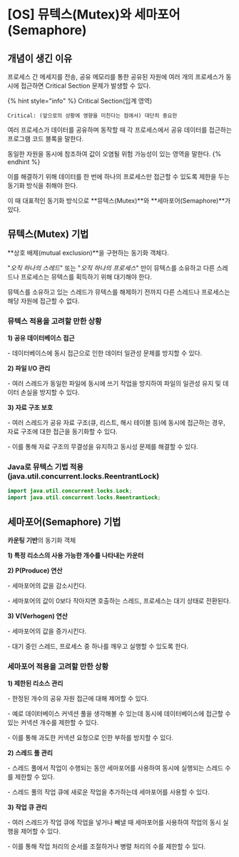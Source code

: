 # \[OS] 뮤텍스(Mutex)와 세마포어(Semaphore)

## 개념이 생긴 이유 <a href="#concept" id="concept"></a>

프로세스 간 메세지를 전송, 공유 메모리를 통한 공유된 자원에 여러 개의 프로세스가 동시에 접근하면 Critical Section 문제가 발생할 수 있다.

{% hint style="info" %}
Critical Section(임계 영역)

`Critical: (앞으로의 상황에 영향을 미친다는 점에서) 대단히 중요한`

여러 프로세스가 데이터를 공유하며 동작할 때 각 프로세스에서 공유 데이터를 접근하는 프로그램 코드 블록을 말한다.

동일한 자원을 동시에 참조하여 값이 오염될 위험 가능성이 있는 영역을 말한다.
{% endhint %}

이를 해결하기 위해 데이터를 한 번에 하나의 프로세스만 접근할 수 있도록 제한을 두는 동기화 방식을 취해야 한다.

이 때 대표적인 동기화 방식으로 **뮤텍스(Mutex)**와 **세마포어(Semaphore)**가 있다.



## 뮤텍스(Mutex) 기법

**상호 배제(mutual exclusion)**을 구현하는 동기화 객체다.

"_오직 하나의 스레드_" 또는 "_오직 하나의 프로세스_" 만이 뮤텍스를 소유하고 다른 스레드나 프로세스는 뮤텍스를 획득하기 위해 대기해야 한다.

뮤텍스를 소유하고 있는 스레드가 뮤텍스를 해제하기 전까지 다른 스레드나 프로세스는 해당 자원에 접근할 수 없다.



### 뮤텍스 적용을 고려할 만한 상황 <a href="#mutex-usecase" id="mutex-usecase"></a>

**1) 공유 데이터베이스 접근**

&#x20;    \- 데이터베이스에 동시 접근으로 인한 데이터 일관성 문제를 방지할 수 있다.

**2) 파일 I/O 관리**

&#x20;    \- 여러 스레드가 동일한 파일에 동시에 쓰기 작업을 방지하여 파일의 일관성 유지 및 데이터 손실을 방지할 수 있다.

**3) 자료 구조 보호**

&#x20;    \- 여러 스레드가 공유 자료 구조(큐, 리스트, 해시 테이블 등)에 동시에 접근하는 경우, 자료 구조에 대한 접근을 동기화할 수 있다.

&#x20;    \- 이를 통해 자료 구조의 무결성을 유지하고 동시성 문제를 해결할 수 있다.



### Java로 뮤텍스 기법 적용 (java.util.concurrent.locks.ReentrantLock) <a href="#mutex-reentrantlock" id="mutex-reentrantlock"></a>

```java
import java.util.concurrent.locks.Lock;
import java.util.concurrent.locks.ReentrantLock;
```



## 세마포어(Semaphore) 기법

**카운팅 기반**의 동기화 객체

**1) 특정 리소스의 사용 가능한 개수를 나타내는 카운터**

**2) P(Produce) 연산**

&#x20;    \- 세마포어의 값을 감소시킨다.

&#x20;    \- 세마포어의 값이 0보다 작아지면 호출하는 스레드, 프로세스는 대기 상태로 전환된다.

**3) V(Verhogen) 연산**

&#x20;    \- 세마포어의 값을 증가시킨다.

&#x20;    \- 대기 중인 스레드, 프로세스 중 하나를 깨우고 실행할 수 있도록 한다.



### 세마포어 적용을 고려할 만한 상황 <a href="#semaphore-usecase" id="semaphore-usecase"></a>

**1) 제한된 리소스 관리**

&#x20;    \- 한정된 개수의 공유 자원 접근에 대해 제어할 수 있다.

&#x20;    \- 예로 데이터베이스 커넥션 풀을 생각해볼 수 있는데 동시에 데이터베이스에 접근할 수 있는 커넥션 개수를 제한할 수 있다.

&#x20;    \- 이를 통해 과도한 커넥션 요청으로 인한 부하를 방지할 수 있다.

**2) 스레드 풀 관리**

&#x20;    \- 스레드 풀에서 작업이 수행되는 동안 세마포어를 사용하여 동시에 실행되는 스레드 수를 제한할 수 있다.

&#x20;    \- 스레드 풀의 작업 큐에 새로운 작업을 추가하는데 세마포어를 사용할 수 있다.

**3) 작업 큐 관리**

&#x20;    \- 여러 스레드가 작업 큐에 작업을 넣거나 빼낼 때 세마포어를 사용하여 작업의 동시 실행을 제어할 수 있다.

&#x20;    \- 이를 통해 작업 처리의 순서를 조절하거나 병렬 처리의 수를 제한할 수 있다.
